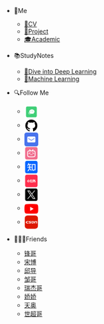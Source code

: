 <!-- _navbar.md -->

* 🤵Me
  * [📄CV](Me/CV.md)
  * [🚀Project](Me/Project.md)
  * [🎓Academic](Me/Academic.md)

* 📚StudyNotes
  * [📔Dive into Deep Learning](StudyNotes/DiveintoDeepLearning/Notes/README.md)
  * [📔Machine Learning](StudyNotes/MachineLearning/Notes/README.md)

* 🔍Follow Me
  * <a href="https://linchentang.top/wechat_qrcode/" target="_blank" rel="noopener noreferrer"><img src="images/plugin/微信.png"  style="height:32px; vertical-align:middle; margin-right:4px;"></a>
  * <a href="https://github.com/LinChentang" target="_blank" rel="noopener noreferrer"><img src="images/plugin/github.png" style="height:32px; vertical-align:middle; margin-right:4px;"></a>
  * <a href="mailto:z1273611131@163.com" target="_blank" rel="noopener noreferrer"><img src="images/plugin/邮箱.png"  style="height:32px; vertical-align:middle; margin-right:4px;"></a>
  * <a href="https://space.bilibili.com/346629528?spm_id_from=333.1007.0.0" target="_blank"><img src="images/plugin/哔哩哔哩.png"  style="height:32px; vertical-align:middle; margin-right:4px;"></a>
  * <a href="https://www.zhihu.com/people/yu-chen-63-69-85" target="_blank" rel="noopener noreferrer"><img src="images/plugin/知乎.png"  style="height:32px; vertical-align:middle; margin-right:4px;"></a>
  * <a href="https://www.xiaohongshu.com/user/profile/66a673f5000000001d023fdb" target="_blank" rel="noopener noreferrer"><img src="images/plugin/小红书.png"  style="height:32px; vertical-align:middle; margin-right:4px;"></a>
  * <a href="https://x.com/linchentang23" target="_blank" rel="noopener noreferrer"><img src="images/plugin/TwitterX.png"  style="height:32px; vertical-align:middle; margin-right:4px;"></a>
  * <a href="https://www.youtube.com/@linchentang618" target="_blank" rel="noopener noreferrer"><img src="images/plugin/youtube .png"  style="height:32px; vertical-align:middle; margin-right:4px;"></a>
  * <a href="https://blog.csdn.net/weixin_64266899?spm=1011.2124.3001.5343" target="_blank" rel="noopener noreferrer"><img src="images/plugin/CSDN.png"  style="height:32px; vertical-align:middle; margin-right:4px;"></a>


* 🧑‍🤝‍🧑Friends
  * <a href="https://github.com/Relph1119" target="_blank" rel="noopener noreferrer">锋哥</a>
  * <a href="https://github.com/KMnO4-zx" target="_blank" rel="noopener noreferrer">宋博</a>
  * <a href="https://github.com/clorisqiu1" target="_blank" rel="noopener noreferrer">邱导</a>
  * <a href="https://github.com/logan-zou" target="_blank" rel="noopener noreferrer">邹哥</a>
  * <a href="https://hrjtju.github.io/" target="_blank" rel="noopener noreferrer">瑞杰哥</a>
  * <a href="https://github.com/Aphasia0515" target="_blank" rel="noopener noreferrer">娇娇</a>
  * <a href="https://github.com/lta155" target="_blank" rel="noopener noreferrer">天奥</a>
  * <a href="https://github.com/itcharge" target="_blank" rel="noopener noreferrer">世超哥</a>

